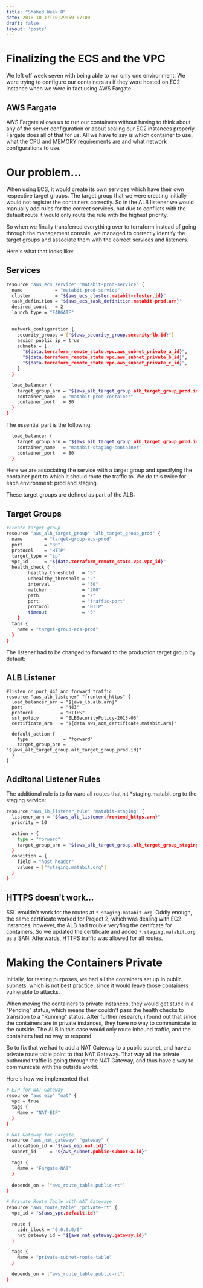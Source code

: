 ```yaml
---
title: "Shahed Week 8"
date: 2018-10-17T10:29:59-07:00
draft: false
layout: 'posts'
---
```


# Finalizing the ECS and the VPC

We left off week seven with being able to run only one environment. We were trying to configure our containers as if they were hosted on EC2 Instance when we were in fact using AWS Fargate.

## AWS Fargate

AWS Fargate allows us to run our containers without having to think about any of the server configuration or about scaling our EC2 instances properly. Fargate does all of that for us. All we have to say is which container to use, what the CPU and MEMORY requirements are and what network configurations to use. 

# Our problem...

When using ECS, it would create its own services which have their own respective target groups. The target group that we were creating initially would not register the containers correctly. So in the ALB listener we would manually add rules for the correct services, but due to conflicts with the default route it would only route the rule with the highest priority.

So when we finally transferred everything over to terraform instead of going through the management console, we managed to correctly identify the target groups and associate them with the correct services and listeners.



Here's what that looks like: 
## Services
```bash
resource "aws_ecs_service" "matabit-prod-service" {
  name            = "matabit-prod-service"
  cluster         = "${aws_ecs_cluster.matabit-cluster.id}"
  task_definition = "${aws_ecs_task_definition.matabit-prod.arn}"
  desired_count   = 2
  launch_type = "FARGATE"
  

  network_configuration {
    security_groups = ["${aws_security_group.security-lb.id}"]
    assign_public_ip = true
    subnets = [
      "${data.terraform_remote_state.vpc.aws_subnet_private_a_id}",
      "${data.terraform_remote_state.vpc.aws_subnet_private_b_id}",
      "${data.terraform_remote_state.vpc.aws_subnet_private_c_id}",
    ]
  }

  load_balancer {
    target_group_arn = "${aws_alb_target_group.alb_target_group_prod.id}"
    container_name   = "matabit-prod-container"
    container_port   = 80
  }
}
```

The essential part is the following:

```bash
  load_balancer {
    target_group_arn = "${aws_alb_target_group.alb_target_group_prod.id}"
    container_name   = "matabit-staging-container"
    container_port   = 80
  }
```

Here we are associating the service with a target group and specifying the container port to which it should route the traffic to. We do this twice for each environment: prod and staging.

These target groups are defined as part of the ALB:

## Target Groups
```bash
#create target group
resource "aws_alb_target_group" "alb_target_group_prod" {
  name        = "target-group-ecs-prod"
  port        = "80"
  protocol    = "HTTP"
  target_type = "ip"
  vpc_id      = "${data.terraform_remote_state.vpc.vpc_id}"
  health_check {
        healthy_threshold   = "5"
        unhealthy_threshold = "2"
        interval            = "30"
        matcher             = "200"
        path                = "/"
        port                = "traffic-port"
        protocol            = "HTTP"
        timeout             = "5"
    }
  tags {
    name = "target-group-ecs-prod"
  }
}
```

The listener had to be changed to forward to the production target group by default:
## ALB Listener
```
#listen on port 443 and forward traffic
resource "aws_alb_listener" "frontend_https" {
  load_balancer_arn = "${aws_lb.alb.arn}"
  port              = "443"
  protocol          = "HTTPS"
  ssl_policy        = "ELBSecurityPolicy-2015-05"
  certificate_arn   = "${data.aws_acm_certificate.matabit.arn}"

  default_action {
    type             = "forward"
    target_group_arn = "${aws_alb_target_group.alb_target_group_prod.id}"
  } 
}
```

## Additonal Listener Rules

The additional rule is to forward all routes that hit *staging.matabit.org to the staging service:

```bash
resource "aws_lb_listener_rule" "matabit-staging" {
  listener_arn = "${aws_alb_listener.frontend_https.arn}"
  priority = 10

  action = {
    type = "forward"
    target_group_arn = "${aws_alb_target_group.alb_target_group_staging.id}"
  }
  condition = {
    field = "host-header"
    values = ["*staging.matabit.org"]
  }
}
```

## HTTPS doesn't work...
SSL wouldn't work for the routes at `*.staging.matabit.org`.
Oddly enough, the same certificate worked for Project 2, which was dealing with EC2 instances,
however, the ALB had trouble veryfing the certifcate for containers. So we updated the certificate and added `*.staging.matabit.org` as a SAN. Afterwards, HTTPS traffic was allowed for all routes.

# Making the Containers Private

Initially, for testing purposes, we had all the containers set up in public subnets, which is not best practice, since it would leave those containers vulnerable to attacks.

When moving the containers to private instances, they would get stuck in a "Pending" status, which means they couldn't pass the health checks to transition to a "Running" status. After further research, i found out that since the containers are in private instances, they have no way to communicate to the outside. The ALB in this case would only route inbound traffic, and the containers had no way to respond.

So to fix that we had to add a NAT Gateway to a public subnet, and have a private route table point to that NAT Gateway. That way all the private outbound traffic is going through the NAT Gateway, and thus have a way to communicate with the outside world.

Here's how we implemented that: 

```bash
# EIP for NAT Gateway
resource "aws_eip" "nat" {
  vpc = true
  tags {
    Name = "NAT-EIP"
  }
}

# NAT Gateway for Fargate
resource "aws_nat_gateway" "gateway" {
  allocation_id = "${aws_eip.nat.id}"
  subnet_id     = "${aws_subnet.public-subnet-a.id}"

  tags {
    Name = "Fargate-NAT"
  }
  
  depends_on = ["aws_route_table.public-rt"]
}

# Private Route Table with NAT Gatewaye
resource "aws_route_table" "private-rt" {
  vpc_id = "${aws_vpc.default.id}"

  route {
    cidr_block = "0.0.0.0/0"
    nat_gateway_id = "${aws_nat_gateway.gateway.id}"
  }

  tags {
    Name = "private-subnet-route-table"
  }

  depends_on = ["aws_route_table.public-rt"]
}
```

